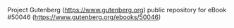 Project Gutenberg (https://www.gutenberg.org) public repository for eBook #50046 (https://www.gutenberg.org/ebooks/50046)
